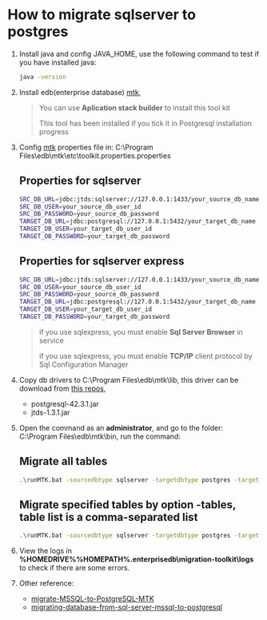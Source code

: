 # How to migrate sqlserver to postgres
1. Install java and config JAVA_HOME, use the following command to test if you have installed java: 
    ``` sh
    java -version
    ```
2. Install edb(enterprise database) [mtk](https://www.enterprisedb.com/docs/migration_toolkit/latest),
    > You can use **Aplication stack builder** to install this tool kit
    >
    > This tool has been installed if you tick it in Postgresql installation progress
3. Config [mtk](https://www.enterprisedb.com/docs/migration_toolkit/latest/) properties file in: C:\Program Files\edb\mtk\etc\toolkit.properties.properties
    ## Properties for sqlserver
    ``` sh
    SRC_DB_URL=jdbc:jtds:sqlserver://127.0.0.1:1433/your_source_db_name
    SRC_DB_USER=your_source_db_user_id
    SRC_DB_PASSWORD=your_source_db_password
    TARGET_DB_URL=jdbc:postgresql://127.0.0.1:5432/your_target_db_name
    TARGET_DB_USER=your_target_db_user_id
    TARGET_DB_PASSWORD=your_target_db_password
    ```

    ## Properties for sqlserver express    
    ``` sh
    SRC_DB_URL=jdbc:jtds:sqlserver://127.0.0.1:1433/your_source_db_name;instance=SQLEXPRESS
    SRC_DB_USER=your_source_db_user_id
    SRC_DB_PASSWORD=your_source_db_password
    TARGET_DB_URL=jdbc:postgresql://127.0.0.1:5432/your_target_db_name
    TARGET_DB_USER=your_target_db_user_id
    TARGET_DB_PASSWORD=your_target_db_password
    ```
    > if you use sqlexpress, you must enable **Sql Server Browser** in service
    > 
    > if you use sqlexpress, you must enable **TCP/IP** client protocol by Sql Configuration Manager
4. Copy db drivers to C:\Program Files\edb\mtk\lib, this driver can be download from [this repos](https://github.com/it950/migrate-sqlserver-to-postgresql/tree/main/drivers),
    * postgresql-42.3.1.jar    
    * jtds-1.3.1.jar

5. Open the command as an **administrator**, and go to the folder: C:\Program Files\edb\mtk\bin, run the command: 
    ## Migrate all tables
    ``` sh
    .\runMTK.bat -sourcedbtype sqlserver -targetdbtype postgres -targetschema public dbo
    ```
    
    ## Migrate specified tables by option **-tables**, table list is a comma-separated list
    ``` sh
    .\runMTK.bat -sourcedbtype sqlserver -targetdbtype postgres -targetschema public -tables table1,table2 dbo
    ```
6. View the logs in **%HOMEDRIVE%%HOMEPATH%\.enterprisedb\migration-toolkit\logs** to check if there are some errors.
7. Other reference:
    * [migrate-MSSQL-to-PostgreSQL-MTK](https://rainmakerho.github.io/2021/02/09/migrate-MSSQL-to-PostgreSQL-MTK/)
    * [migrating-database-from-sql-server-mssql-to-postgresql](https://dev.to/abhinavgupta1997/migrating-database-from-sql-server-mssql-to-postgresql-1mje)

